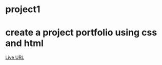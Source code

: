 # project1
# create a project portfolio using css and html
[Live URL]( https://omarabuali123.github.io/project1/)
